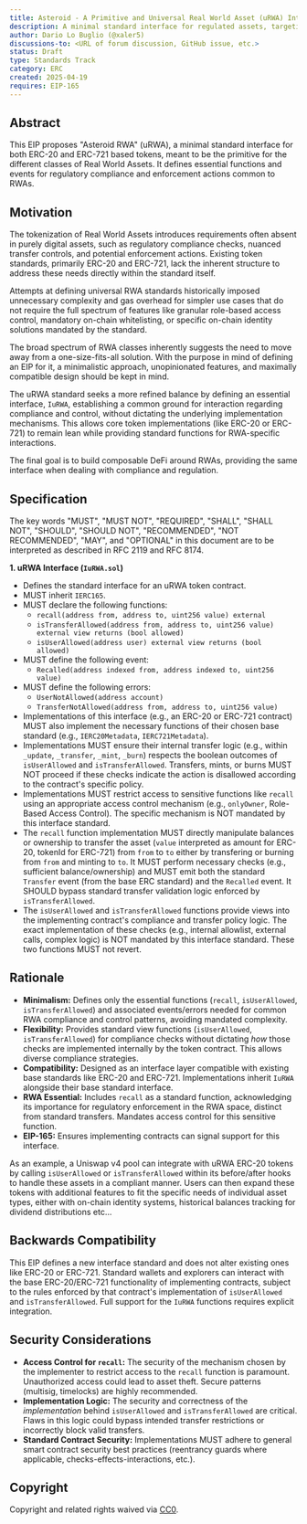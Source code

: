 ```yaml
---
title: Asteroid - A Primitive and Universal Real World Asset (uRWA) Interface
description: A minimal standard interface for regulated assets, targeting the broad spectrum of RWAs.
author: Dario Lo Buglio (@xaler5)
discussions-to: <URL of forum discussion, GitHub issue, etc.>
status: Draft
type: Standards Track
category: ERC
created: 2025-04-19
requires: EIP-165
---
```


## Abstract

This EIP proposes "Asteroid RWA" (uRWA), a minimal standard interface for both ERC-20 and ERC-721 based tokens, meant to be the primitive for the different classes of Real World Assets. It defines essential functions and events for regulatory compliance and enforcement actions common to RWAs.

## Motivation

The tokenization of Real World Assets introduces requirements often absent in purely digital assets, such as regulatory compliance checks, nuanced transfer controls, and potential enforcement actions. Existing token standards, primarily ERC-20 and ERC-721, lack the inherent structure to address these needs directly within the standard itself.

Attempts at defining universal RWA standards historically imposed unnecessary complexity and gas overhead for simpler use cases that do not require the full spectrum of features like granular role-based access control, mandatory on-chain whitelisting, or specific on-chain identity solutions mandated by the standard.

The broad spectrum of RWA classes inherently suggests the need to move away from a one-size-fits-all solution. With the purpose in mind of defining an EIP for it, a minimalistic approach, unopinionated features, and maximally compatible design should be kept in mind.

The uRWA standard seeks a more refined balance by defining an essential interface, `IuRWA`, establishing a common ground for interaction regarding compliance and control, without dictating the underlying implementation mechanisms. This allows core token implementations (like ERC-20 or ERC-721) to remain lean while providing standard functions for RWA-specific interactions.

The final goal is to build composable DeFi around RWAs, providing the same interface when dealing with compliance and regulation.

## Specification

The key words "MUST", "MUST NOT", "REQUIRED", "SHALL", "SHALL NOT", "SHOULD", "SHOULD NOT", "RECOMMENDED", "NOT RECOMMENDED", "MAY", and "OPTIONAL" in this document are to be interpreted as described in RFC 2119 and RFC 8174.

**1. uRWA Interface (`IuRWA.sol`)**

*   Defines the standard interface for an uRWA token contract.
*   MUST inherit `IERC165`.
*   MUST declare the following functions:
    *   `recall(address from, address to, uint256 value) external`
    *   `isTransferAllowed(address from, address to, uint256 value) external view returns (bool allowed)`
    *   `isUserAllowed(address user) external view returns (bool allowed)`
*   MUST define the following event:
    *   `Recalled(address indexed from, address indexed to, uint256 value)`
*   MUST define the following errors:
    *   `UserNotAllowed(address account)`
    *   `TransferNotAllowed(address from, address to, uint256 value)`
*   Implementations of this interface (e.g., an ERC-20 or ERC-721 contract) MUST also implement the necessary functions of their chosen base standard (e.g., `IERC20Metadata`, `IERC721Metadata`).
*   Implementations MUST ensure their internal transfer logic (e.g., within `_update`, `_transfer`, `_mint`, `_burn`) respects the boolean outcomes of `isUserAllowed` and `isTransferAllowed`. Transfers, mints, or burns MUST NOT proceed if these checks indicate the action is disallowed according to the contract's specific policy.
*   Implementations MUST restrict access to sensitive functions like `recall` using an appropriate access control mechanism (e.g., `onlyOwner`, Role-Based Access Control). The specific mechanism is NOT mandated by this interface standard.
*   The `recall` function implementation MUST directly manipulate balances or ownership to transfer the asset (`value` interpreted as amount for ERC-20, tokenId for ERC-721) from `from` to `to` either by transfering or burning from `from` and minting to `to`. It MUST perform necessary checks (e.g., sufficient balance/ownership) and MUST emit both the standard `Transfer` event (from the base ERC standard) and the `Recalled` event. It SHOULD bypass standard transfer validation logic enforced by `isTransferAllowed`.
*   The `isUserAllowed` and `isTransferAllowed` functions provide views into the implementing contract's compliance and transfer policy logic. The exact implementation of these checks (e.g., internal allowlist, external calls, complex logic) is NOT mandated by this interface standard. These two functions MUST not revert.

## Rationale

*   **Minimalism:** Defines only the essential functions (`recall`, `isUserAllowed`, `isTransferAllowed`) and associated events/errors needed for common RWA compliance and control patterns, avoiding mandated complexity.
*   **Flexibility:** Provides standard view functions (`isUserAllowed`, `isTransferAllowed`) for compliance checks without dictating *how* those checks are implemented internally by the token contract. This allows diverse compliance strategies.
*   **Compatibility:** Designed as an interface layer compatible with existing base standards like ERC-20 and ERC-721. Implementations inherit `IuRWA` alongside their base standard interface.
*   **RWA Essential:** Includes `recall` as a standard function, acknowledging its importance for regulatory enforcement in the RWA space, distinct from standard transfers. Mandates access control for this sensitive function.
*   **EIP-165:** Ensures implementing contracts can signal support for this interface.

As an example, a Uniswap v4 pool can integrate with uRWA ERC-20 tokens by calling `isUserAllowed` or `isTransferAllowed` within its before/after hooks to handle these assets in a compliant manner. Users can then expand these tokens with additional features to fit the specific needs of individual asset types, either with on-chain identity systems, historical balances tracking for dividend distributions etc...

## Backwards Compatibility

This EIP defines a new interface standard and does not alter existing ones like ERC-20 or ERC-721. Standard wallets and explorers can interact with the base ERC-20/ERC-721 functionality of implementing contracts, subject to the rules enforced by that contract's implementation of `isUserAllowed` and `isTransferAllowed`. Full support for the `IuRWA` functions requires explicit integration.

## Security Considerations

*   **Access Control for `recall`:** The security of the mechanism chosen by the implementer to restrict access to the `recall` function is paramount. Unauthorized access could lead to asset theft. Secure patterns (multisig, timelocks) are highly recommended.
*   **Implementation Logic:** The security and correctness of the *implementation* behind `isUserAllowed` and `isTransferAllowed` are critical. Flaws in this logic could bypass intended transfer restrictions or incorrectly block valid transfers.
*   **Standard Contract Security:** Implementations MUST adhere to general smart contract security best practices (reentrancy guards where applicable, checks-effects-interactions, etc.).

## Copyright

Copyright and related rights waived via [CC0](https://creativecommons.org/publicdomain/zero/1.0/).